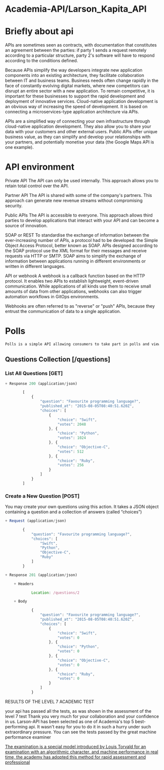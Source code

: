 # Academia-API/Larson_Kapita_API

# Briefly about api

APIs are sometimes seen as contracts, with documentation that constitutes an agreement between the parties: if party 1 sends a request remotely according to a particular structure, party 2's software will have to respond according to the conditions defined.

Because APIs simplify the way developers integrate new application components into an existing architecture, they facilitate collaboration between IT and business teams. Business needs often change rapidly in the face of constantly evolving digital markets, where new competitors can disrupt an entire sector with a new application. To remain competitive, it is important for these businesses to support the rapid development and deployment of innovative services. Cloud-native application development is an obvious way of increasing the speed of development. It is based on connecting a microservices-type application architecture via APIs.

APIs are a simplified way of connecting your own infrastructure through cloud-native application development. They also allow you to share your data with your customers and other external users. Public APIs offer unique business value, as they can simplify and develop your relationships with your partners, and potentially monetise your data (the Google Maps API is one example).

# API environment

Private API
The API can only be used internally. This approach allows you to retain total control over the API.

Partner API
The API is shared with some of the company's partners. This approach can generate new revenue streams without compromising security.

Public APIs
The API is accessible to everyone. This approach allows third parties to develop applications that interact with your API and can become a source of innovation.

SOAP or REST
To standardise the exchange of information between the ever-increasing number of APIs, a protocol had to be developed: the Simple Object Access Protocol, better known as SOAP. APIs designed according to the SOAP protocol use the XML format for their messages and receive requests via HTTP or SMTP. SOAP aims to simplify the exchange of information between applications running in different environments or written in different languages.

API or webhook
A webhook is a callback function based on the HTTP protocol. It enables two APIs to establish lightweight, event-driven communication. While applications of all kinds use them to receive small amounts of data from other applications, webhooks can also trigger automation workflows in GitOps environments.

Webhooks are often referred to as "reverse" or "push" APIs, because they entrust the communication of data to a single application.

# Polls
```bash
Polls is a simple API allowing consumers to take part in polls and view their results.
```
## Questions Collection [/questions]

### List All Questions [GET]

```javascript
+ Response 200 (application/json)

        [
            {
                "question": "Favourite programming language?",
                "published_at": "2015-08-05T08:40:51.620Z",
                "choices": [
                    {
                        "choice": "Swift",
                        "votes": 2048
                    }, {
                        "choice": "Python",
                        "votes": 1024
                    }, {
                        "choice": "Objective-C",
                        "votes": 512
                    }, {
                        "choice": "Ruby",
                        "votes": 256
                    }
                ]
            }
        ]
```
### Create a New Question [POST]

You may create your own questions using this action. It takes a JSON
object containing a question and a collection of answers (called “choices”)

```javascript
+ Request (application/json)

        {
            "question": "Favourite programming language?",
            "choices": [
                "Swift",
                "Python",
                "Objective-C",
                "Ruby"
            ]
        }

+ Response 201 (application/json)

    + Headers

            Location: /questions/2

    + Body

            {
                "question": "Favourite programming language?",
                "published_at": "2015-08-05T08:40:51.620Z",
                "choices": [
                    {
                        "choice": "Swift",
                        "votes": 0
                    }, {
                        "choice": "Python",
                        "votes": 0
                    }, {
                        "choice": "Objective-C",
                        "votes": 0
                    }, {
                        "choice": "Ruby",
                        "votes": 0
                    }
                ]
            }
```

RESULTS OF THE LEVEL 7 ACADEMIC TEST

your api has passed all the tests, as was shown in the assessment of the level 7 test
Thank you very much for your collaboration and your confidence in us. 
Larson-API has been selected as one of Academia's top 5 best-performing api.
It wasn't easy for you to do it in such a hurry under such extraordinary pressure.
You can see the tests passed by the great machine performance examiner 

[The examination is a special model introduced by Louis Torvald for an examination with an algorithmic character.
and machine performance in real time, the academy has adopted this method for rapid assessment
and professional](https://en.wikipedia.org/wiki/Linus_Torvalds#Life_and_career)